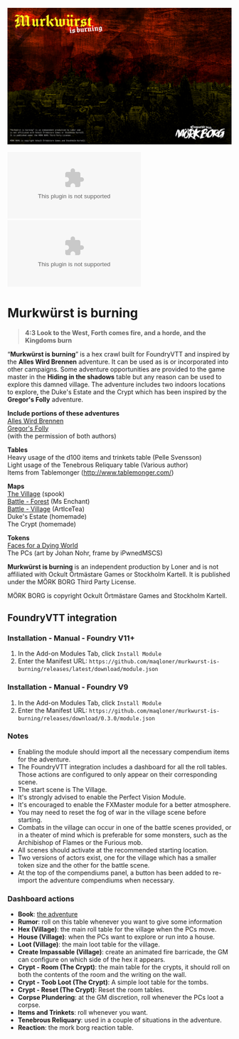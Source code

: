 ![Murkwürst is burning](https://raw.githubusercontent.com/maqloner/murkwurst-is-burning/main/images/scenes/murkwurst.png)

![Latest Release Download Count](https://img.shields.io/github/downloads/maqloner/murkwurst-is-burning/latest/module.zip) ![Total Download Count](https://img.shields.io/github/downloads/maqloner/murkwurst-is-burning/module.zip)


# Murkwürst is burning

> **4:3 Look to the West, Forth comes fire, and a horde, and the Kingdoms burn**

“**Murkwürst is burning**” is a hex crawl built for FoundryVTT and inspired by the **Alles Wird Brennen** adventure. It can be used as is or incorporated into other campaigns. Some adventure opportunities are provided to the game master in the **Hiding in the shadows** table but any reason can be used to explore this damned village. The adventure includes two indoors locations to explore, the Duke's Estate and the Crypt which has been inspired by the **Gregor's Folly** adventure.


**Include portions of these adventures**  
[Alles Wird Brennen](https://fc85057.itch.io/alles-wird-brennen "Alles Wird Brennen")  
[Gregor's Folly](https://eyesforteeth.itch.io/gregors-folly "Gregor's Folly")  
(with the permission of both authors)

**Tables**  
Heavy usage of the d100 items and trinkets table (Pelle Svensson)  
Light usage of the Tenebrous Reliquary table (Various author)   
Items from Tablemonger (http://www.tablemonger.com/)  

**Maps**  
[The Village](https://inkarnate.com/explore/maps/5674250/ "The Village") (spook)  
[Battle - Forest](https://inkarnate.com/explore/maps/2179313/ "Battle - Forest") (Ms Enchant)  
[Battle - Village](https://www.reddit.com/r/dungeondraft/comments/hc9rsw/poor_urban_neighborhood_city_battlemap_20x20/ "Battle - Village") (ArtIceTea)  
Duke's Estate (homemade)  
The Crypt (homemade)  

**Tokens**  
[Faces for a Dying World](https://zordvil.itch.io/faces-for-a-dying-land-vol1 "Faces for a Dying World")  \
The PCs (art by Johan Nohr, frame by iPwnedMSCS)

**Murkwürst is burning** is an independent production by Loner and is not affiliated with Ockult Örtmästare Games or Stockholm Kartell. It is published under the MÖRK BORG Third Party License.

MÖRK BORG is copyright Ockult Örtmästare Games and Stockholm Kartell. 

## FoundryVTT integration
### Installation - Manual - Foundry V11+
1. In the Add-on Modules Tab, click `Install Module`
2. Enter the Manifest URL: `https://github.com/maqloner/murkwurst-is-burning/releases/latest/download/module.json`

### Installation - Manual - Foundry V9
1. In the Add-on Modules Tab, click `Install Module`
2. Enter the Manifest URL: `https://github.com/maqloner/murkwurst-is-burning/releases/download/0.3.0/module.json`

### Notes
- Enabling the module should import all the necessary compendium items for the adventure. 
- The FoundryVTT integration includes a dashboard for all the roll tables. Those actions are configured to only appear on their corresponding scene. 
- The start scene is The Village.
- It's strongly advised to enable the Perfect Vision Module.
- It's encouraged to enable the FXMaster module for a better atmosphere.
- You may need to reset the fog of war in the village scene before starting.
- Combats in the village can occur in one of the battle scenes provided, or in a theater of mind which is preferable for some monsters, such as the Archibishop of Flames or the Furious mob.
- All scenes should activate at the recommended starting location.
- Two versions of actors exist, one for the village which has a smaller token size and the other for the battle scene.
- At the top of the compendiums panel, a button has been added to re-import the adventure compendiums when necessary. 

### Dashboard actions
- **Book**: [the adventure](https://docs.google.com/document/d/1ZrCVtzWBW3m2QPJsaRT4zxqjHz2fMZMPNiIv6WJz5r4 "the adventure")
- **Rumor**: roll on this table whenever you want to give some information
- **Hex (Village)**: the main roll table for the village when the PCs move.
- **House (Village)**: when the PCs want to explore or run into a house.
- **Loot (Village)**: the main loot table for the village.
- **Create Impassable (Village)**: create an animated fire barricade, the GM can configure on which side of the hex it appears.
- **Crypt - Room (The Crypt)**: the main table for the crypts, it should roll on both the contents of the room and the writing on the wall.
- **Crypt - Toob Loot (The Crypt)**: A simple loot table for the tombs.
- **Crypt - Reset (The Crypt)**: Reset the room tables.
- **Corpse Plundering**: at the GM discretion, roll whenever the PCs loot a corpse.
- **Items and Trinkets**: roll whenever you want.
- **Tenebrous Reliquary**: used in a couple of situations in the adventure.
- **Reaction**: the mork borg reaction table.

